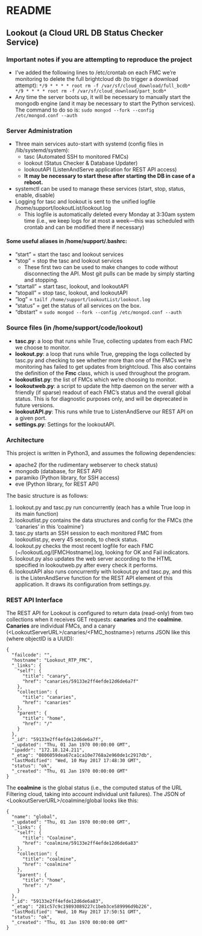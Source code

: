 # README
## Lookout (a Cloud URL DB Status Checker Service)
### Important notes if you are attempting to reproduce the project
- I’ve added the following lines to /etc/crontab on each FMC we’re monitoring to delete the full brightcloud db (to trigger a download attempt):
`*/9 * * * * root rm -f /var/sf/cloud_download/full_bcdb*
*/9 * * * * root rm -f /var/sf/cloud_download/part_bcdb*`
-  Any time the server boots up, it will be necessary to manually start the mongodb engine (and it may be necessary to start the Python services). The command to do so is:
`sudo mongod --fork --config /etc/mongod.conf --auth`

### Server Administration
- Three main services auto-start with systemd (config files in /lib/systemd/system):
	- tasc (Automated SSH to monitored FMCs)
	- lookout (Status Checker & Database Updater)
	- lookoutAPI (ListenAndServe application for REST API access)
	- **It may be necessary to start these after starting the DB in case of a reboot.**
- systemctl can be used to manage these services (start, stop, status, enable, disable)
- Logging for tasc and lookout is sent to the unified logfile /home/support/lookoutList/lookout.log
	- This logfile is automatically deleted every Monday at 3:30am system time (i.e., we keep logs for at most a week—this was scheduled with crontab and can be modified there if necessary)

#### Some useful aliases in /home/support/.bashrc:
- “start” = start the tasc and lookout services
- “stop” = stop the tasc and lookout services
	- These first two can be used to make changes to code without disconnecting the API. Most git pulls can be made by simply starting and stopping.
- “startall” = start tasc, lookout, and lookoutAPI
- “stopall” = stop tasc, lookout, and lookoutAPI
- “log” = `tailf /home/support/lookoutList/lookout.log`
- “status” = get the status of all services on the box.
- “dbstart” = `sudo mongod --fork --config /etc/mongod.conf --auth`

### Source files (in /home/support/code/lookout)
- **tasc.py**: a loop that runs while True, collecting updates from each FMC we choose to monitor.
- **lookout.py**: a loop that runs while True, grepping the logs collected by tasc.py and checking to see whether more than one of the FMCs we’re monitoring has failed to get updates from brightcloud. This also contains the definition of the **Fmc** class, which is used throughout the program.
- **lookoutlist.py**: the list of FMCs which we’re choosing to monitor.
- **lookoutweb.py**: a script to update the http daemon on the server with a friendly (if sparse) readout of each FMC’s status and the overall global status. This is for diagnostic purposes only, and will be deprecated in future versions.
- **lookoutAPI.py**: This runs while true to ListenAndServe our REST API on a given port.
- **settings.py**: Settings for the lookoutAPI.

### Architecture
This project is written in Python3, and assumes the following dependencies:

- apache2 (for the rudimentary webserver to check status)
- mongodb (database, for REST API)
- paramiko (Python library, for SSH access)
- eve (Python library, for REST API)


The basic structure is as follows:
1. lookout.py and tasc.py run concurrently (each has a while True loop in its main function)
2. lookoutlist.py contains the data structures and config for the FMCs (the ‘canaries’ in this ‘coalmine’)
2. tasc.py starts an SSH session to each monitored FMC from lookoutlist.py, every 45 seconds, to check status.
3. lookout.py checks the most recent logfile for each FMC (~/lookoutLog/[FMCHostname].log, looking for OK and Fail indicators.
4. lookout.py also updates the web server according to the HTML specified in lookoutweb.py after every check it performs.
5. lookoutAPI also runs concurrently with lookout.py and tasc.py, and this is the ListenAndServe function for the REST API element of this application. It draws its configuration from settings.py.

### REST API Interface
The REST API for Lookout is configured to return data (read-only) from two collections when it receives GET requests: **canaries** and the **coalmine**. **Canaries** are individual FMCs, and a canary (\<LookoutServerURL\>/canaries/\<FMC\_hostname\>) returns JSON like this (where objectID is a UUID):

	{
	  "failcode": "",
	  "hostname": "Lookout_RTP_FMC",
	  "_links": {
	    "self": {
	      "title": "canary",
	      "href": "canaries/59133e2ff4efde12d6de6a7f"
	    },
	    "collection": {
	      "title": "canaries",
	      "href": "canaries"
	    },
	    "parent": {
	      "title": "home",
	      "href": "/"
	    }
	  },
	  "_id": "59133e2ff4efde12d6de6a7f",
	  "_updated": "Thu, 01 Jan 1970 00:00:00 GMT",
	  "ipaddr": "172.18.124.211",
	  "_etag": "0806059dea67ca1ca10e7768a2e960de1c2917db",
	  "lastModified": "Wed, 10 May 2017 17:48:30 GMT",
	  "status": "ok",
	  "_created": "Thu, 01 Jan 1970 00:00:00 GMT"
	}

The **coalmine** is the global status (i.e., the computed status of the URL Filtering cloud, taking into account individual unit failures). The JSON of \<LookoutServerURL\>/coalmine/global looks like this:

	{
	  "name": "global",
	  "_updated": "Thu, 01 Jan 1970 00:00:00 GMT",
	  "_links": {
	    "self": {
	      "title": "Coalmine",
	      "href": "coalmine/59133e2ff4efde12d6de6a83"
	    },
	    "collection": {
	      "title": "coalmine",
	      "href": "coalmine"
	    },
	    "parent": {
	      "title": "home",
	      "href": "/"
	    }
	  },
	  "_id": "59133e2ff4efde12d6de6a83",
	  "_etag": "281c57c9c19893089227c1beb3ce589996d9b226",
	  "lastModified": "Wed, 10 May 2017 17:50:51 GMT",
	  "status": "ok",
	  "_created": "Thu, 01 Jan 1970 00:00:00 GMT"
	}
